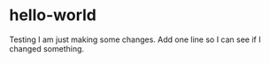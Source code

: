 # hello-world
Testing
I am just making some changes.
Add one line so I can see if I changed something.
